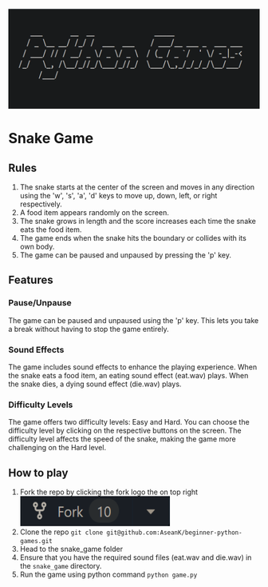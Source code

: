 <p align="center">
  <a href="https://github.com/AseanK/beginner-python-games" target="_blank">
    <img src="../../images/logo.png" width = "2560px" height = "200px">
  </a>
</p>

# Snake Game

## Rules
1. The snake starts at the center of the screen and moves in any direction using the 'w', 's', 'a', 'd' keys to move up, down, left, or right respectively.
2. A food item appears randomly on the screen.
3. The snake grows in length and the score increases each time the snake eats the food item.
4. The game ends when the snake hits the boundary or collides with its own body.
5. The game can be paused and unpaused by pressing the 'p' key.

## Features

### Pause/Unpause
The game can be paused and unpaused using the 'p' key. This lets you take a break without having to stop the game entirely.

### Sound Effects
The game includes sound effects to enhance the playing experience. When the snake eats a food item, an eating sound effect (eat.wav) plays. When the snake dies, a dying sound effect (die.wav) plays.

### Difficulty Levels
The game offers two difficulty levels: Easy and Hard. You can choose the difficulty level by clicking on the respective buttons on the screen. The difficulty level affects the speed of the snake, making the game more challenging on the Hard level.


## How to play
1. Fork the repo by clicking the fork logo the on top right <img src="../../images/fork.png" width="300" height="60">
2. Clone the repo `git clone git@github.com:AseanK/beginner-python-games.git`
3. Head to the snake_game folder
4. Ensure that you have the required sound files (eat.wav and die.wav) in the `snake_game` directory.
5. Run the game using python command `python game.py`


